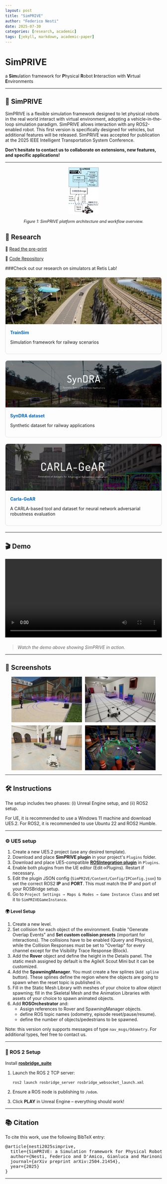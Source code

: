 ```yaml
---
layout: post
title: "SimPRIVE"
author: "Federico Nesti"
date: 2025-07-30
categories: [research, academic]
tags: [jekyll, markdown, academic-paper]
---
```


<div class="text-center">
  <h1>SimPRIVE</h1>
  <p class="lead">a <b>Sim</b>ulation framework for <b>P</b>hysical <b>R</b>obot <b>I</b>nteraction with <b>V</b>irtual <b>E</b>nvironments</p>
</div>

---

## 🧪 SimPRIVE

SimPRIVE is a flexible simulation framework designed to let physical robots in the real world interact with virtual environment, adopting a vehicle-in-the-loop simulation paradigm. SimPRIVE allows interaction with any ROS2-enabled robot. This first version is specifically designed for vehicles, but additional features will be released. SimPRIVE was accepted for publication at the 2025 IEEE Intelligent Transportation System Conference.  

<strong>Don't hesitate to contact us to collaborate on extensions, new features, and specific applications!</strong>



---
<div style="text-align: center;">
  <img src="images/Immagine1.png" alt="SimPRIVE Overview" style="max-width: 20%; height: auto;"/>
  <p style="font-style: italic; font-size: 0.9em;">Figure 1: SimPRIVE platform architecture and workflow overview.</p>
</div>

## 📄 Research

📎 [Read the pre-print](https://arxiv.org/abs/2504.21454)

🐙 [Code Repository](https://github.com/retis-ai/SimPRIVE/)

###Check out our research on simulators at Retis Lab!
<div class="research-cards">
  <div class="research-card">
    <img src="images/trainsim_thumb.png" alt="TrainSim">
    <div class="card-content">
      <h4><a href="https://ieeexplore.ieee.org/stamp/stamp.jsp?arnumber=10205499">TrainSim</a></h4>
      <p>Simulation framework for railway scenarios</p>
    </div>
  </div>
  
  <div class="research-card">
    <img src="images/syndra_thumb.png" alt="SynDRA dataset">
    <div class="card-content">
      <h4><a href="https://syndra.retis.santannapisa.it/">SynDRA dataset</a></h4>
      <p>Synthetic dataset for railway applications</p>
    </div>
  </div>
  
  <div class="research-card">
    <img src="images/carlagear_thumb.png" alt="Carla-GeAR">
    <div class="card-content">
      <h4><a href="https://carlagear.retis.santannapisa.it/">Carla-GeAR</a></h4>
      <p>A CARLA-based tool and dataset for neural network adversarial robustness evaluation</p>
    </div>
  </div>
</div>

---

## 🎬 Demo

<!--div class="video-container">
  <iframe width="560" height="315" src="https://www.youtube.com/embed/your_video_id" frameborder="0" allowfullscreen></iframe>
</div-->

<div style="text-align: center; margin: 20px 0;">
  <video width="560" height="315" controls src="images/short_demo_compressed.mp4" style="max-width: 100%; height: auto;">
    Your browser does not support the video tag.
  </video>
</div>


> _Watch the demo above showing SimPRIVE in action._

---

## 📸 Screenshots

<div class="gallery">
  <img src="images/image008.png" alt="SimPRIVE screenshot 1" width="45%">
  <img src="images/hosp_1.png" alt="SimPRIVE screenshot 2" width="45%">
  <img src="images/station_3.png" alt="SimPRIVE screenshot 3" width="45%">
  <img src="images/warehouse_4.png" alt="SimPRIVE screenshot 4" width="45%">
</div>

---

## 🛠️ Instructions
The setup includes two phases: (i) Unreal Engine setup, and (ii) ROS2 setup. 

For UE, it is recommended to use a Windows 11 machine and download UE5.2.
For ROS2, it is recommended to use Ubuntu 22 and ROS2 Humble.


---
### ⚙️ UE5 setup

1. Create a new UE5.2 project (use any desired template).
2. Download and place **SimPRIVE plugin** in your project's `Plugins` folder.
3. Download and place UE5-compatible **[ROSIntegration plugin](https://github.com/retis-ai/ROSIntegration)** in `Plugins`.
4. Enable both plugins from the UE editor (Edit->Plugins). Restart if necessary.
5. Edit the plugin JSON config (`SimPRIVE/Content/Config/IPConfig.json`) to set the correct ROS2 **IP** and **PORT**. This must match the IP and port of your ROSBridge setup. 
6. Go to `Project Settings → Maps & Modes → Game Instance Class` and set it to `SimPRIVEGameInstance`.

#### 🌍 Level Setup

1. Create a new level.
2. Set collision for each object of the environment. Enable "Generate Overlap Events" and **Set custom collision presets** (important for interactions). The collisions have to be enabled (Query and Physics), while the Collision Responses must be set to "Overlap" for every channel except for the Visibility Trace Response (Block).
3. Add the **Rover** object and define the height in the Details panel. The static mesh assigned by default is the AgileX Scout Mini but it can be customized.
4. Add the **SpawningManager**. You must create a few splines (`Add spline` button). These splines define the region where the objects are going to spawn when the reset topic is published in.
5. Fill in the Static Mesh Library with meshes of your choice to allow object spawning; fill in the Skeletal Mesh and the Animation Libraries with assets of your choice to spawn animated objects.
6. Add **ROSOrchestrator** and:
   - Assign references to Rover and SpawningManager objects.
   - define ROS topic names (odometry, episode reset/pause/resume).
   - define the number of objects/pedestrians to be spawned.

  
Note: this version only supports messages of type `nav_msgs/Odometry`. For additional types, feel free to contact us.

---
### 🔄 ROS 2 Setup
Install **[rosbridge_suite](https://github.com/tsender/rosbridge_suite/tree/ros2)**
1. Launch the ROS 2 TCP server:

    ```bash
    ros2 launch rosbridge_server rosbridge_websocket_launch.xml
    ```

2. Ensure a ROS node is publishing to `/odom`.
3. Click **PLAY** in Unreal Engine – everything should work!

---

## 📚 Citation

To cite this work, use the following BibTeX entry:

<pre>
@article{nesti2025simprive,
  title={SimPRIVE: a Simulation framework for Physical Robot Interaction with Virtual Environments},
  author={Nesti, Federico and D'Amico, Gianluca and Marinoni, Mauro and Buttazzo, Giorgio},
  journal={arXiv preprint arXiv:2504.21454},
  year={2025}
}
</pre>

---

<style>
.video-container {
  position: relative;
  padding-bottom: 56.25%;
  height: 0;
  overflow: hidden;
  max-width: 100%;
}
.video-container iframe, .video-container object, .video-container embed {
  position: absolute;
  top: 0;
  left: 0;
  width: 100%;
  height: 100%;
}
.gallery {
  display: flex;
  flex-wrap: wrap;
  gap: 10px;
  justify-content: center;
}
  /* Option 1 styles */
.research-links {
  display: flex;
  flex-wrap: wrap;
  gap: 20px;
  margin: 20px 0;
}

.research-item {
  text-align: center;
}

.research-item a {
  display: block;
  text-decoration: none;
  color: inherit;
}

.research-thumb {
  width: 150px;
  height: 100px;
  object-fit: cover;
  border-radius: 8px;
  margin-bottom: 8px;
  transition: transform 0.2s;
}

.research-thumb:hover {
  transform: scale(1.05);
}

/* Option 2 styles */
.research-cards {
  display: flex;
  flex-wrap: wrap;
  gap: 20px;
  margin: 20px 0;
}

.research-card {
  flex: 1;
  min-width: 250px;
  border: 1px solid #ddd;
  border-radius: 8px;
  overflow: hidden;
  transition: box-shadow 0.2s;
}

.research-card:hover {
  box-shadow: 0 4px 8px rgba(0,0,0,0.1);
}

.research-card img {
  width: 100%;
  height: 150px;
  object-fit: cover;
}

.card-content {
  padding: 15px;
}

.card-content h4 {
  margin: 0 0 10px 0;
}

.card-content a {
  text-decoration: none;
  color: #0066cc;
}
</style>
